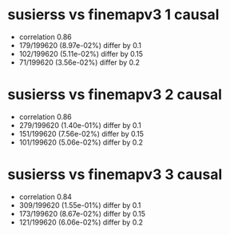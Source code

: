 # susierss vs finemapv3  1 causal

- correlation 0.86
- 179/199620 (8.97e-02%) differ by 0.1
- 102/199620 (5.11e-02%) differ by 0.15
- 71/199620 (3.56e-02%) differ by 0.2


# susierss vs finemapv3  2 causal

- correlation 0.86
- 279/199620 (1.40e-01%) differ by 0.1
- 151/199620 (7.56e-02%) differ by 0.15
- 101/199620 (5.06e-02%) differ by 0.2


# susierss vs finemapv3  3 causal

- correlation 0.84
- 309/199620 (1.55e-01%) differ by 0.1
- 173/199620 (8.67e-02%) differ by 0.15
- 121/199620 (6.06e-02%) differ by 0.2


